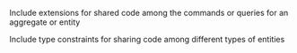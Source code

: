


Include extensions for shared code among the commands or queries for an aggregate or entity

Include type constraints for sharing code among different types of entities